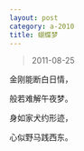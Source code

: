 ```yaml
---
layout: post
category: a-2010
title: 蝴蝶梦
---
```


> 2011-08-25 

金刚能断白日情，

般若难解午夜梦。

身如家犬约形迹，

心似野马践西东。
